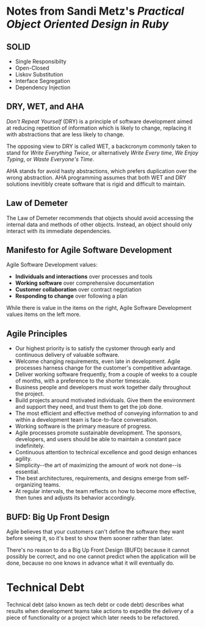 # Notes from Sandi Metz's _Practical Object Oriented Design in Ruby_

## SOLID
- Single Responsibilty
- Open-Closed
- Liskov Substitution
- Interface Segregation
- Dependency Injection

## DRY, WET, and AHA
_Don't Repeat Yourself_ (DRY) is a principle of software development aimed at reducing repetition of information which is likely to change, replacing it with abstractions that are less likely to change.

The opposing view to DRY is called WET, a backcronym commonly taken to stand for _Write Everything Twice_,  or alternatively _Write Every time_, _We Enjoy Typing_, or _Waste Everyone's Time_.

AHA stands for avoid hasty abstractions, which prefers duplication over the wrong abstraction. AHA programming assumes that both WET and DRY solutions inevitibly create software that is rigid and difficult to maintain.

## Law of Demeter
The Law of Demeter recommends that objects should avoid accessing the internal data and methods of other objects. Instead, an object should only interact with its immediate dependencies.

## Manifesto for Agile Software Development
Agile Software Development values:
- **Individuals and interactions** over processes and tools
- **Working software** over comprehensive documentation
- **Customer collaboration** over contract negotiation
- **Responding to change** over following a plan

While there is value in the items on the right, Agile Software Development values items on the left more.

## Agile Principles
- Our highest priority is to satisfy the cystomer through early and continuous delivery of valuable software.
- Welcome changing requirements, even late in development. Agile processes harness change for the customer's competitive advantage.
- Deliver working software frequently, from a couple of weeks to a couple of months, with a preference to the shorter timescale.
- Business people and developers must work together daily throughout the project.
- Build projects around motivated individuals. Give them the environment and support they need, and trust them to get the job done.
- The most efficient and effective method of conveying information to and within a development team is face-to-face conversation.
- Working software is the primary measure of progress.
- Agile processes promote sustainable development. The sponsors, developers, and users should be able to maintain a constant pace indefinitely.
- Continuous attention to technical excellence and good design enhances agility.
- Simplicity--the art of maximizing the amount of work not done--is essential.
- The best architectures, requirements, and designs emerge from self-organizing teams.
- At regular intervals, the team reflects on how to become more effective, then tunes and adjusts its behavior accordingly.

## BUFD: Big Up Front Design
Agile believes that your customers can't define the software they want before seeing it, so it's best to show them sooner rather than later.

There's no reason to do a Big Up Front Design (BUFD) because it cannot possibly be correct, and no one cannot predict when the application will be done, because no one knows in advance what it will eventually do.

# Technical Debt
Technical debt (also known as tech debt or code debt) describes what results when development teams take actions to expedite the delivery of a piece of functionality or a project which later needs to be refactored.
